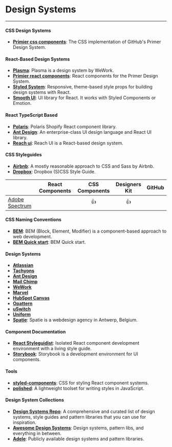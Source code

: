 # Design Systems

---------------------------------------------------------

#### CSS Design Systems
+ **[Primier css components](https://github.com/primer/css)**: The CSS implementation of GitHub's Primer Design System.

#### React-Based Design Systems
+ **[Plasma](https://github.com/wework/plasma)**: Plasma is a design system by WeWork.
+ **[Primier react components](https://github.com/primer/components)**: React components for the Primer Design System.
+ **[Styled System](https://github.com/styled-system/styled-system)**: Responsive, theme-based style props for building design systems with React.
+ **[Smooth UI](https://github.com/smooth-code/smooth-ui)**: UI library for React. It works with Styled Components or Emotion.

#### React TypeScript Based
+ **[Polaris](https://github.com/Shopify/polaris-react)**: Polaris Shopify React component library.
+ **[Ant Design](https://github.com/ant-design/ant-design)**: An enterprise-class UI design language and React UI library.
+ **[Reach ui](https://github.com/reach/reach-ui)**: Reach UI is a React-based design system.


#### CSS Styleguides
+ **[Airbnb](https://github.com/airbnb/css)**: A mostly reasonable approach to CSS and Sass by Airbnb.
+ **[Dropbox](https://github.com/dropbox/css-style-guide)**: Dropbox (S)CSS Style Guide.

|                                                                                   | React Components | CSS Components | Designers Kit |                                   GitHub                                   |
| --------------------------------------------------------------------------------- | :--------: | :----------: | :-----------: | :--------------------------------------------------------------------------------: |
| [Adobe Spectrum](https://spectrum.adobe.com) |            |      👍      |      👍   |



#### CSS Naming Conventions
+ **[BEM](https://en.bem.info/methodology/)**: BEM (Block, Element, Modifier) is a component-based approach to web development.
+ **[BEM Quick start](https://en.bem.info/methodology/quick-start/)**: BEM Quick start.


#### Design Systems
+ **[Atlassian](https://atlassian.design/)**
+ **[Tachyons](http://tachyons.io/)**
+ **[Ant Design](https://ant.design/)**
+ **[Mail Chimp](http://ux.mailchimp.com/patterns/)**
+ **[WeWork](http://plasma.guide/button-specs/)**
+ **[Marvel](https://marvelapp.com/styleguide/overview/introduction)**
+ **[HubSpot Canvas](https://canvas.hubspot.com/)**
+ **[Opattern](https://ux.opower.com/opattern/buttons.html)**
+ **[uSwitch](https://ustyle.guide/)**
+ **[Uniform](http://uniform.hudl.com/)**
+ **[Spatie](https://github.com/spatie/css-styleguide)**: Spatie is a webdesign agency in Antwerp, Belgium. 





#### Component Documentation
+ **[React Styleguidist](https://react-styleguidist.js.org/)**: Isolated React component development environment with a living style guide. 
+ **[Storybook](https://github.com/storybooks/storybook)**: Storybook is a development environment for UI components. 

#### Tools
+ **[styled-components](https://styled-components.com/)**: CSS for styling React component systems. 
+ **[polished](https://polished.js.org/)**: A lightweight toolset for writing styles in JavaScript. 





#### Design System Collections
+ **[Design Systems Repo](https://designsystemsrepo.com)**: A comprehensive and curated list of design systems, style guides and pattern libraries that you can use for inspiration.
+ **[Awesome Design Systems](https://github.com/alexpate/awesome-design-systems/blob/master/README.md)**: Design systems, pattern libs, and everything in between.
+ **[Adele](https://adele.uxpin.com/)**: Publicly available design systems and pattern libraries.
